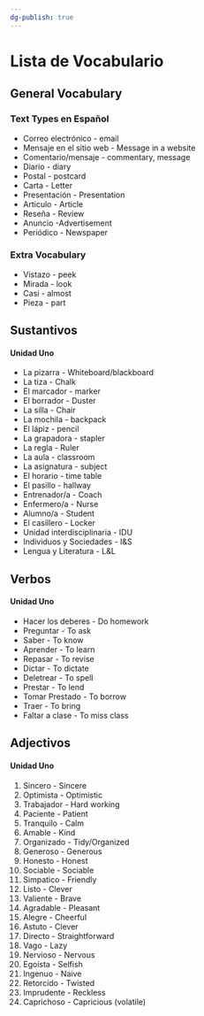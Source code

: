```yaml
---
dg-publish: true
---
```

# Lista de Vocabulario
## General Vocabulary
### Text Types en Español
- Correo electrónico - email
- Mensaje en el sitio web - Message in a website
- Comentario/mensaje - commentary, message
- Diario - diary
- Postal - postcard
- Carta - Letter
- Presentación - Presentation
- Articulo - Article
- Reseña - Review
- Anuncio -Advertisement
- Periódico - Newspaper
### Extra Vocabulary
- Vistazo - peek
- Mirada - look
- Casi - almost
- Pieza - part

## Sustantivos
#### Unidad Uno
- La pizarra - Whiteboard/blackboard
- La tiza - Chalk
- El marcador - marker
- El borrador - Duster
- La silla - Chair
- La mochila - backpack
- El lápiz - pencil
- La grapadora - stapler
- La regla - Ruler
- La aula - classroom
- La asignatura - subject
- El horario - time table
- El pasillo - hallway
- Entrenador/a - Coach
- Enfermero/a - Nurse
- Alumno/a - Student
- El casillero - Locker
- Unidad interdisciplinaria - IDU
- Individuos y Sociedades - I&S
- Lengua y Literatura - L&L


## Verbos
#### Unidad Uno
- Hacer los deberes - Do homework
- Preguntar - To ask
- Saber - To know
- Aprender - To learn
- Repasar - To revise
- Dictar - To dictate
- Deletrear - To spell
- Prestar - To lend
- Tomar Prestado - To borrow
- Traer - To bring
- Faltar a clase - To miss class

## Adjectivos
#### Unidad Uno
1. Sincero - Sincere
2. Optimista - Optimistic
3. Trabajador - Hard working
4. Paciente - Patient
5. Tranquilo - Calm
6. Amable - Kind
7. Organizado - Tidy/Organized
8. Generoso - Generous
9. Honesto - Honest
10. Sociable - Sociable
11. Simpatico - Friendly
12. Listo - Clever
13. Valiente - Brave
14. Agradable - Pleasant
15. Alegre - Cheerful
16. Astuto - Clever
17. Directo - Straightforward
18. Vago - Lazy
19. Nervioso - Nervous
20. Egoísta - Selfish
21. Ingenuo - Naive
22. Retorcido - Twisted
23. Imprudente - Reckless
24. Caprichoso - Capricious (volatile)
